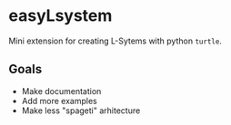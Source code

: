 # easyLsystem
Mini extension for creating L-Sytems with python `turtle`. 
## Goals
- Make documentation
- Add more examples
- Make less "spageti" arhitecture
